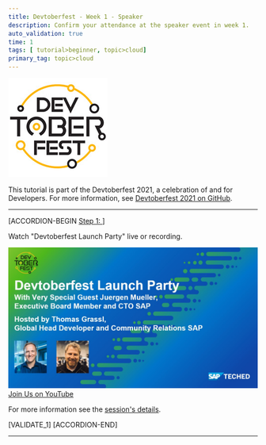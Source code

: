 ```yaml
---
title: Devtoberfest - Week 1 - Speaker
description: Confirm your attendance at the speaker event in week 1.
auto_validation: true
time: 1
tags: [ tutorial>beginner, topic>cloud]
primary_tag: topic>cloud
---
```


![Devtoberfest](Devtoberfest.jpg)

This tutorial is part of the Devtoberfest 2021, a celebration of and for Developers. For more information, see [Devtoberfest 2021 on GitHub](https://github.com/SAP-samples/devtoberfest-2021).

---

[ACCORDION-BEGIN [Step 1: ](Watch "Devtoberfest Launch Party")]

Watch "Devtoberfest Launch Party" live or recording.

![Devtoberfest Kickoff Party](Devtoberfest_Week_1_Speaker.jpg)
[Join Us on YouTube](https://youtu.be/QECsPXQBP3E)

For more information see the [session's details](https://github.com/SAP-samples/devtoberfest-2021/tree/main/topics/Week1_Welcome#juergen-mueller-and-thomas-grassl-devtoberfest-launch-party).


[VALIDATE_1]
[ACCORDION-END]

---
